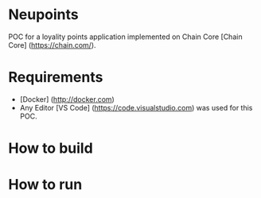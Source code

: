 # Neupoints
POC for a loyality points application implemented on Chain Core [Chain Core] (https://chain.com/).

# Requirements
* [Docker] (http://docker.com)
* Any Editor [VS Code] (https://code.visualstudio.com) was used for this POC.

# How to build

# How to run